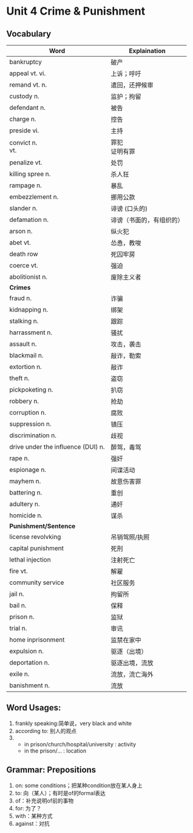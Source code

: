 # Unit 4 Crime & Punishment

## Vocabulary
| Word       | Explaination       |
| ---------- | ------------------ |
bankruptcy | 破产
appeal vt. vi. | 上诉；呼吁
remand vt. n. | 遣回，还押候审
custody n. | 监护；拘留
defendant n. | 被告
charge n. | 控告
preside vi. | 主持
convict n. <br> vt.| 罪犯 <br> 证明有罪
penalize vt. | 处罚
killing spree n. | 杀人狂
rampage n. | 暴乱
embezzlement n. | 挪用公款
slander n. | 诽谤 (口头的)
defamation n. | 诽谤（书面的，有组织的）
arson n. | 纵火犯
abet vt. | 怂恿，教唆
death row | 死囚牢房
coerce vt.| 强迫
abolitionist n. | 废除主义者 
**Crimes** ||
fraud n. | 诈骗
kidnapping n. | 绑架
stalking n. | 跟踪
harrassment n. | 骚扰
assault n. | 攻击，袭击
blackmail n. | 敲诈，勒索
extortion n. | 敲诈
theft n. | 盗窃
pickpoketing n. | 扒窃
robbery n. | 抢劫
corruption n. | 腐败
suppression n. | 镇压
discrimination n. | 歧视
drive under the influence (DUI) n. | 醉驾，毒驾
rape n. | 强奸
espionage n. | 间谍活动
mayhem n. | 故意伤害罪
battering n. | 重创
adultery n. | 通奸
homicide n. | 谋杀
**Punishment/Sentence** ||
license revolvking | 吊销驾照/执照
capital punishment | 死刑
lethal injection | 注射死亡
fire vt. | 解雇
community service | 社区服务
jail n. | 拘留所
bail n. |  保释
prison n. | 监狱
trial n. | 审讯
home inprisonment | 监禁在家中
expulsion n. | 驱逐（出境）
deportation n. | 驱逐出境，流放
exile n. | 流放，流亡海外
banishment n. | 流放

## Word Usages:
1. frankly speaking:简单说，very black and white
2. according to: 别人的观点
3. * in prison/church/hospital/university : activity
   * in the prison/... : location


## Grammar: Prepositions
1. on: some conditions；把某种condition放在某人身上
2. to: 向（某人）；有时是of的formal表达
3. of：补充说明of前的事物
4. for: 为了？
5. with：某种方式
6. against：对抗



